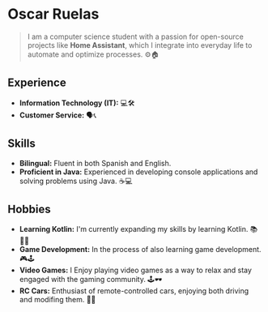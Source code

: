 # Oscar Ruelas

> I am a computer science student with a passion for open-source projects like **Home Assistant**, which I integrate into everyday life to automate and optimize processes. ⚙️🏠

## Experience

- **Information Technology (IT):**  💻🛠️
- **Customer Service:**  🗣️📞

## Skills

- **Bilingual:** Fluent in both Spanish and English.
- **Proficient in Java:** Experienced in developing console applications and solving problems using Java. ☕💻

## Hobbies

- **Learning Kotlin:** I'm currently expanding my skills by learning Kotlin. 📚👨‍💻
- **Game Development:** In the process of also learning game development. 🎮🕹️
- **Video Games:** I Enjoy playing video games as a way to relax and stay engaged with the gaming community. 🕹️🕶️
- **RC Cars:** Enthusiast of remote-controlled cars, enjoying both driving and modifing them. 🚗🔧
